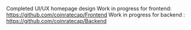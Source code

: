 Completed UI/UX homepage design
Work in progress for frontend: https://github.com/coinratecap/Frontend
Work in progress for backend : https://github.com/coinratecap/Backend
